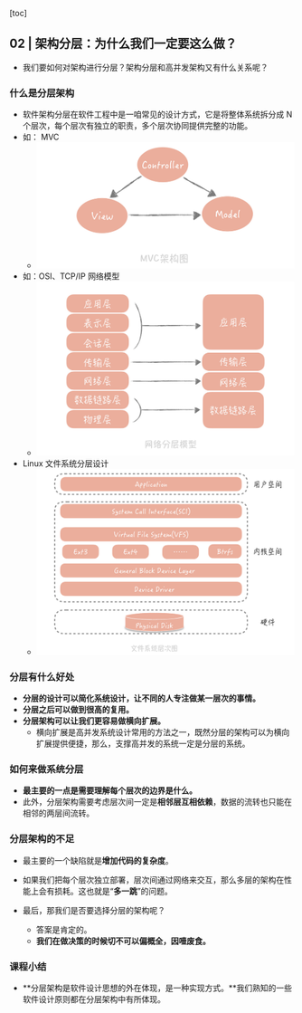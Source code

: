 [toc] 

## 02 | 架构分层：为什么我们一定要这么做？

-   我们要如何对架构进行分层？架构分层和高并发架构又有什么关系呢？

### 什么是分层架构

-   软件架构分层在软件工程中是一咱常见的设计方式，它是将整体系统拆分成 N 个层次，每个层次有独立的职责，多个层次协同提供完整的功能。
-   如： MVC
    -   ![img](imgs/a3fbea25c3d39cab31826ad7e3c300a3.jpg)
-   如：OSI、TCP/IP 网络模型
    -   ![img](imgs/408c9e360c55765bd00b1aff80de382a.jpg)
-   Linux 文件系统分层设计
    -   ![img](imgs/c76a7f98b633939cd47fec24670fb188.jpg)

### 分层有什么好处

-   **分层的设计可以简化系统设计，让不同的人专注做某一层次的事情。**
-   **分层之后可以做到很高的复用。**
-   **分层架构可以让我们更容易做横向扩展。**
    -   横向扩展是高并发系统设计常用的方法之一，既然分层的架构可以为横向扩展提供便捷，那么，支撑高并发的系统一定是分层的系统。

### 如何来做系统分层

-   **最主要的一点是需要理解每个层次的边界是什么。**
-   此外，分层架构需要考虑层次间一定是**相邻层互相依赖**，数据的流转也只能在相邻的两层间流转。

### 分层架构的不足

-   最主要的一个缺陷就是**增加代码的复杂度**。
-   如果我们把每个层次独立部署，层次间通过网络来交互，那么多层的架构在性能上会有损耗。这也就是“**多一跳**”的问题。

-   最后，那我们是否要选择分层的架构呢？
    -   答案是肯定的。
    -   **我们在做决策的时候切不可以偏概全，因噎废食。**

### 课程小结

-   **分层架构是软件设计思想的外在体现，是一种实现方式。**我们熟知的一些软件设计原则都在分层架构中有所体现。